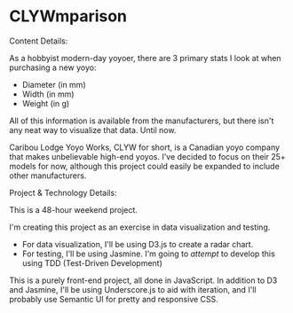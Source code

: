 CLYWmparison
==============

Content Details:

As a hobbyist modern-day yoyoer, there are 3 primary stats I look at when purchasing a new yoyo:
- Diameter (in mm)
- Width (in mm)
- Weight (in g)

All of this information is available from the manufacturers, but there isn't any neat way to visualize that data. Until now.

Caribou Lodge Yoyo Works, CLYW for short, is a Canadian yoyo company that makes unbelievable high-end yoyos. I've decided to focus on their 25+ models for now, although this project could easily be expanded to include other manufacturers.


Project & Technology Details:

This is a 48-hour weekend project.

I'm creating this project as an exercise in data visualization and testing. 
- For data visualization, I'll be using D3.js to create a radar chart.
- For testing, I'll be using Jasmine. I'm going to *attempt* to develop this using TDD (Test-Driven Development)

This is a purely front-end project, all done in JavaScript. In addition to D3 and Jasmine, I'll be using Underscore.js to aid with iteration, and I'll probably use Semantic UI for pretty and responsive CSS.